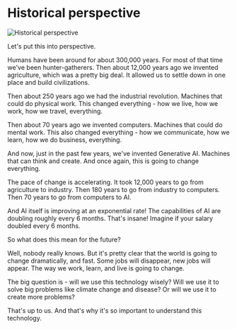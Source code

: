 # Historical perspective

![Historical perspective](.gitbook/assets/060-historical-perspective.png)

Let's put this into perspective.

Humans have been around for about 300,000 years. For most of that time we've been hunter-gatherers. Then about 12,000 years ago we invented agriculture, which was a pretty big deal. It allowed us to settle down in one place and build civilizations.

Then about 250 years ago we had the industrial revolution. Machines that could do physical work. This changed everything - how we live, how we work, how we travel, everything.

Then about 70 years ago we invented computers. Machines that could do mental work. This also changed everything - how we communicate, how we learn, how we do business, everything.

And now, just in the past few years, we've invented Generative AI. Machines that can think and create. And once again, this is going to change everything.

The pace of change is accelerating. It took 12,000 years to go from agriculture to industry. Then 180 years to go from industry to computers. Then 70 years to go from computers to AI.

And AI itself is improving at an exponential rate! The capabilities of AI are doubling roughly every 6 months. That's insane! Imagine if your salary doubled every 6 months.

So what does this mean for the future?

Well, nobody really knows. But it's pretty clear that the world is going to change dramatically, and fast. Some jobs will disappear, new jobs will appear. The way we work, learn, and live is going to change.

The big question is - will we use this technology wisely? Will we use it to solve big problems like climate change and disease? Or will we use it to create more problems?

That's up to us. And that's why it's so important to understand this technology.
